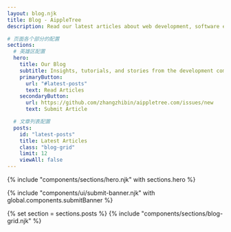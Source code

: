 ```yaml
---
layout: blog.njk
title: Blog - AippleTree
description: Read our latest articles about web development, software engineering, and technology. Learn from experienced developers and stay updated with the latest trends.

# 页面各个部分的配置
sections:
  # 英雄区配置
  hero:
    title: Our Blog
    subtitle: Insights, tutorials, and stories from the development community
    primaryButton:
      url: "#latest-posts"
      text: Read Articles
    secondaryButton:
      url: https://github.com/zhangzhibin/aippletree.com/issues/new
      text: Submit Article

  # 文章列表配置
  posts:
    id: "latest-posts"
    title: Latest Articles
    class: "blog-grid"
    limit: 12
    viewAll: false
---
```


{% include "components/sections/hero.njk" with sections.hero %}

{% include "components/ui/submit-banner.njk" with global.components.submitBanner %}

{% set section = sections.posts %}
{% include "components/sections/blog-grid.njk" %}
